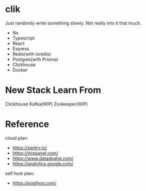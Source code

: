# clik

Just randomly write something slowly. Not really into it that much.

- Nx
- Typescript
- React
- Express
- Redis(with ioredis)
- Postgres(with Prisma)
- Clickhouse
- Docker

# New Stack Learn From

Clickhouse
Kafka(WIP)
Zookeeper(WIP)

# Reference

cloud plan:

- https://sentry.io/
- https://mixpanel.com/
- https://www.datadoghq.com/
- https://analytics.google.com/

self host plan:

- https://posthog.com/
